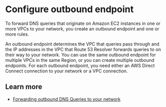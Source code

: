 # Configure outbound endpoint<a name="resolver-page-configure-outbound-endpoint"></a>

To forward DNS queries that originate on Amazon EC2 instances in one or more VPCs to your network, you create an outbound endpoint and one or more rules\.

An outbound endpoint determines the VPC that queries pass through and the IP addresses in the VPC that Route 53 Resolver forwards queries to on their way to your network\. You can use the same outbound endpoint for multiple VPCs in the same Region, or you can create multiple outbound endpoints\. For each outbound endpoint, you need either an AWS Direct Connect connection to your network or a VPC connection\.

## Learn more<a name="resolver-page-configure-outbound-endpoint-learn-more"></a>
+ [Forwarding outbound DNS Queries to your network](https://docs.aws.amazon.com/Route53/latest/DeveloperGuide/resolver-forwarding-outbound-queries.html)
